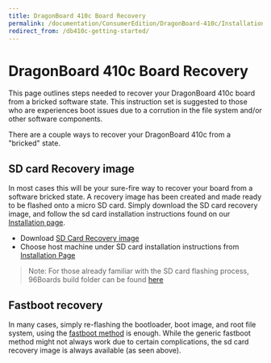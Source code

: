 ```yaml
---
title: DragonBoard 410c Board Recovery
permalink: /documentation/ConsumerEdition/DragonBoard-410c/Installation/BoardRecovery.md/
redirect_from: /db410c-getting-started/
---
```

# DragonBoard 410c Board Recovery

This page outlines steps needed to recover your DragonBoard 410c board from a bricked software state. This instruction set is suggested to those who are experiences boot issues due to a corrution in the file system and/or other software components.

There are a couple ways to recover your DragonBoard 410c from a "bricked" state.

## SD card Recovery image

In most cases this will be your sure-fire way to recover your board from a software bricked state. A recovery image has been created and made ready to be flashed onto a micro SD card. Simply download the SD card recovery image, and follow the sd card installation instructions found on our [Installation page](README.md).

- Download [SD Card Recovery image](http://builds.96boards.org/releases/dragonboard410c/linaro/rescue/latest/dragonboard410c_sdcard_rescue-*.zip)
- Choose host machine under SD card installation instructions from [Installation Page](README.md)

> Note: For those already familiar with the SD card flashing process, 96Boards build folder can be found [here](http://builds.96boards.org/releases/dragonboard410c/linaro/rescue/latest/)

## Fastboot recovery

In many cases, simply re-flashing the bootloader, boot image, and root file system, using the [fastboot method](README.md#fastboot-method) is enough. While the generic fastboot method might not always work due to certain complications, the sd card recovery image is always available (as seen above).
